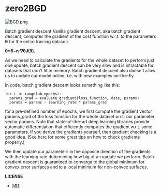 # zero2BGD

![BGD.png](https://images2015.cnblogs.com/blog/764050/201512/764050-20151230190320667-1412088485.png)

Batch gradient descent
Vanilla gradient descent, aka batch gradient descent, computes the gradient of the cost function w.r.t. to the parameters **θ** for the entire training dataset:

**θ=θ−η⋅∇θJ(θ).**

As we need to calculate the gradients for the whole dataset to perform just one update, batch gradient descent can be very slow and is intractable for datasets that don't fit in memory. Batch gradient descent also doesn't allow us to update our model online, i.e. with new examples on-the-fly.

In code, batch gradient descent looks something like this:

```text
for i in range(nb_epochs):
  params_grad = evaluate_gradient(loss_function, data, params)
  params = params - learning_rate * params_grad
```
for a pre-defined number of epochs, we first compute the gradient vector params_grad of the loss function for the whole dataset w.r.t. our parameter vector params. Note that state-of-the-art deep learning libraries provide automatic differentiation that efficiently computes the gradient w.r.t. some parameters. If you derive the gradients yourself, then gradient checking is a good idea. (See here for some great tips on how to check gradients properly.)

We then update our parameters in the opposite direction of the gradients with the learning rate determining how big of an update we perform. Batch gradient descent is guaranteed to converge to the global minimum for convex error surfaces and to a local minimum for non-convex surfaces.


**LICENSE**
- [MIT](https://github.com/Lornatang/zero2BGD/blob/master/LICENSE)